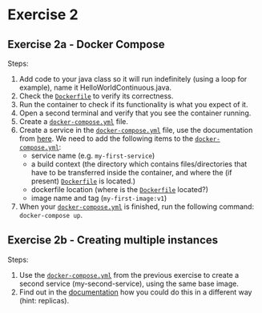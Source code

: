 # Exercise 2

## Exercise 2a - Docker Compose

Steps:

1. Add code to your java class so it will run indefinitely (using a loop for example), name it
   HelloWorldContinuous.java.
2. Check the [`Dockerfile`] to verify its correctness.
3. Run the container to check if its functionality is what you expect of it.
4. Open a second terminal and verify that you see the container running.
5. Create a [`docker-compose.yml`] file.
6. Create a service in the [`docker-compose.yml`] file, use the documentation from
   [here](https://docs.docker.com/compose/compose-file/compose-file-v3/). We need to add the following items to the
   [`docker-compose.yml`]:
   - service name (e.g. `my-first-service`)
   - a build context (the directory which contains files/directories that have to be transferred inside the container,
     and where the (if present) [`Dockerfile`] is located.)
   - dockerfile location (where is the [`Dockerfile`] located?)
   - image name and tag (`my-first-image:v1`)
7. When your [`docker-compose.yml`] is finished, run the following command: `docker-compose up`.

## Exercise 2b - Creating multiple instances

Steps:

1. Use the [`docker-compose.yml`] from the previous exercise to create a second service (my-second-service), using the
   same base image.
2. Find out in the [documentation](https://docs.docker.com/compose/compose-file/compose-file-v3/) how you could do this
   in a different way (hint: replicas).

[`Dockerfile`]: ./Dockerfile
[`docker-compose.yml`]: ./docker-compose.yml